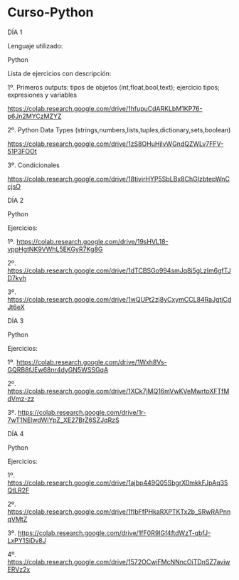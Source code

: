 # Curso-Python
DÍA 1

Lenguaje utilizado:

Python

Lista de ejercicios con descripción:

  1º. Primeros outputs: tipos de objetos (int,float,bool,text); ejercicio tipos; expresiones y variables
  
  https://colab.research.google.com/drive/1hfupuCdARKLbM1KP76-p6Jn2MYCzMZYZ
  
  2º. Python Data Types (strings,numbers,lists,tuples,dictionary,sets,boolean)
  
  https://colab.research.google.com/drive/1zS8OHuHjlvWGndQZWLv7FFV-51P3FOOt
  
  3º. Condicionales
  
  https://colab.research.google.com/drive/18tivirHYP5SbLBx8ChGIzbtepWnCcjsO

DÍA 2

Python

Ejercicios:

  1º. https://colab.research.google.com/drive/19sHVL18-vppHgtNK9VWhL5EKGyR7Kg8G
  
  2º. https://colab.research.google.com/drive/1dTCBSGo994smJq8i5gLzlm6gfTJD7kyh
  
  3º. https://colab.research.google.com/drive/1wQUPt2zj8yCxymCCL84RaJgtiCdJt6eX

DÍA 3

Python

Ejercicios:

  1º. https://colab.research.google.com/drive/1Wxh8Vs-GQRB8fJEw68nr4dyGN5WSSGqA
  
  2º. https://colab.research.google.com/drive/1XCk7jMQ16mVwKVeMwrtoXFTfMdVmz-zz
  
  3º. https://colab.research.google.com/drive/1r-7wT1NElwdWiYpZ_XE27BrZ6SZJqRzS

DÍA 4

Python

Ejercicios:

  1º. https://colab.research.google.com/drive/1ajbp449Q05SbgrX0mkkFJpAq35QtLR2F
  
  2º. https://colab.research.google.com/drive/1fIbFfPHkaRXPTKTx2b_SRwRAPnnqVMtZ
  
  3º. https://colab.research.google.com/drive/1fF0R9IGf4ftdWzT-qbfJ-LxPY1SiDv8J
  
  4º. https://colab.research.google.com/drive/1572OCwiFMcNNncOiTDnSZ7aviwERVz2x
